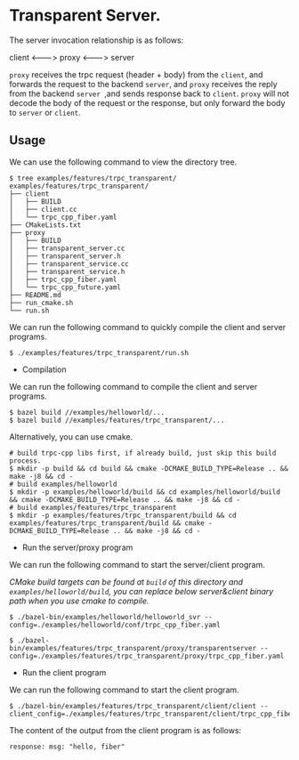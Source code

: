 # Transparent Server.

The server invocation relationship is as follows:

client <---> proxy <---> server

`proxy` receives the trpc request (header + body) from the `client`, and forwards the request to the backend `server`, and `proxy` receives the reply from the backend `server `,and sends response back to `client`. `proxy` will not decode the body of the request or the response, but only forward the body to `server` or `client`.


## Usage

We can use the following command to view the directory tree.
```shell
$ tree examples/features/trpc_transparent/
examples/features/trpc_transparent/
├── client
│   ├── BUILD
│   ├── client.cc
│   └── trpc_cpp_fiber.yaml
├── CMakeLists.txt
├── proxy
│   ├── BUILD
│   ├── transparent_server.cc
│   ├── transparent_server.h
│   ├── transparent_service.cc
│   ├── transparent_service.h
│   ├── trpc_cpp_fiber.yaml
│   └── trpc_cpp_future.yaml
├── README.md
├── run_cmake.sh
└── run.sh
```

We can run the following command to quickly compile the client and server programs.

```shell
$ ./examples/features/trpc_transparent/run.sh
```

* Compilation

We can run the following command to compile the client and server programs.

```shell
$ bazel build //examples/helloworld/...
$ bazel build //examples/features/trpc_transparent/...
```

Alternatively, you can use cmake.
```shell
# build trpc-cpp libs first, if already build, just skip this build process.
$ mkdir -p build && cd build && cmake -DCMAKE_BUILD_TYPE=Release .. && make -j8 && cd -
# build examples/helloworld
$ mkdir -p examples/helloworld/build && cd examples/helloworld/build && cmake -DCMAKE_BUILD_TYPE=Release .. && make -j8 && cd -
# build examples/features/trpc_transparent
$ mkdir -p examples/features/trpc_transparent/build && cd examples/features/trpc_transparent/build && cmake -DCMAKE_BUILD_TYPE=Release .. && make -j8 && cd -
```

* Run the server/proxy program

We can run the following command to start the server/client program.

*CMake build targets can be found at `build` of this directory and `examples/helloworld/build`, you can replace below server&client binary path when you use cmake to compile.*

```shell
$ ./bazel-bin/examples/helloworld/helloworld_svr --config=./examples/helloworld/conf/trpc_cpp_fiber.yaml
```

```shell
$ ./bazel-bin/examples/features/trpc_transparent/proxy/transparentserver --config=./examples/features/trpc_transparent/proxy/trpc_cpp_fiber.yaml
```

* Run the client program

We can run the following command to start the client program.

```shell
$ ./bazel-bin/examples/features/trpc_transparent/client/client --client_config=./examples/features/trpc_transparent/client/trpc_cpp_fiber.yaml
```

The content of the output from the client program is as follows:
``` text
response: msg: "hello, fiber"
```